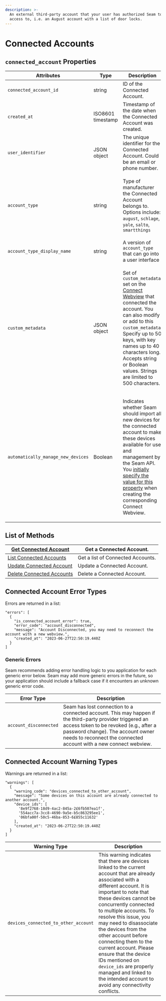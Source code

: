 ```yaml
---
description: >-
  An external third-party account that your user has authorized Seam to get
  access to, i.e. an August account with a list of door locks.
---
```


# Connected Accounts

## `connected_account` Properties

| Attributes                         | Type                        | Description                                                                                                                                                                                                                                                                                                                                                                             |
| ---------------------------------- | --------------------------- | --------------------------------------------------------------------------------------------------------------------------------------------------------------------------------------------------------------------------------------------------------------------------------------------------------------------------------------------------------------------------------------- |
| `connected_account_id`             | string                      | ID of the Connected Account.                                                                                                                                                                                                                                                                                                                                                            |
| `created_at`                       | <p>ISO8601<br>timestamp</p> | Timestamp of the date when the Connected Account was created.                                                                                                                                                                                                                                                                                                                           |
| `user_identifier`                  | JSON object                 | The unique identifier for the Connected Account. Could be an email or phone number.                                                                                                                                                                                                                                                                                                     |
| `account_type`                     | string                      | <p>Type of manufacturer the Connected Account belongs to.<br>Options include: <code>august</code>, <code>schlage</code>, <code>yale</code>, <code>salto</code>, <code>smartthings</code></p>                                                                                                                                                                                            |
| `account_type_display_name`        | string                      | A version of `account_type` that can go into a user interface                                                                                                                                                                                                                                                                                                                           |
| `custom_metadata`                  | JSON object                 | <p>Set of <code>custom_metadata</code> set on the <a href="../../core-concepts/connect-webviews/">Connect Webview</a> that connected the account. You can also modify or add to this <code>custom_metadata</code>.<br>Specify up to 50 keys, with key names up to 40 characters long. Accepts string or Boolean values. Strings are limited to 500 characters.</p>                      |
| `automatically_manage_new_devices` | Boolean                     | <p>Indicates whether Seam should import all new devices for the connected account to make these devices available for use and management by the Seam API.<br>You <a href="../../core-concepts/connect-webviews/customizing-connect-webviews.md#automatically_manage_new_devices">initially specify the value for this property</a> when creating the corresponding Connect Webview.</p> |

## List of Methods

| [Get Connected Account](get.md)                           | Get a Connected Account.          |
| --------------------------------------------------------- | --------------------------------- |
| [List Connected Accounts](list-connected-accounts.md)     | Get a list of Connected Accounts. |
| [Update Connected Account](update-a-connected-account.md) | Update a Connected Account.       |
| [Delete Connected Accounts](delete.md)                    | Delete a Connected Account.       |

## Connected Account Error Types

Errors are returned in a list:

```
"errors": [
  {
    "is_connected_account_error": true,
    "error_code": "account_disconnected",
    "message": "Account Disconnected, you may need to reconnect the account with a new webview.",
    "created_at": "2023-06-27T22:50:19.440Z
  }
]
```

### Generic Errors

Seam recommends adding error handling logic to you application for each generic error below. Seam may add more generic errors in the future, so your application should include a fallback case if it encounters an unknown generic error code.

| Error Type             | Description                                                                                                                                                                                                                                                  |
| ---------------------- | ------------------------------------------------------------------------------------------------------------------------------------------------------------------------------------------------------------------------------------------------------------ |
| `account_disconnected` | Seam has lost connection to a connected account. This may happen if the third-party provider triggered an access token to be revoked (e.g., after a password change). The account owner needs to reconnect the connected account with a new connect webview. |

## Connected Account Warning Types

Warnings are returned in a list:

```
"warnings": [
  {
    "warning_code": "devices_connected_to_other_account",
    "message": "Some devices on this account are already connected to another account.",
    "device_ids": [
      '8e9f2768-18d9-4ac2-845a-2£6fb507ea1f',
      '554acc7a-3cc8-4690-9a5e-b5c863295ee1',
      '06bfa00f-50c5-46ba-853-6£855c11632'
    ],
    "created_at": "2023-06-27T22:50:19.440Z
  }
]
```

| Warning Type                         | Description                                                                                                                                                                                                                                                                                                                                                                                                                                                                                                                        |
| ------------------------------------ | ---------------------------------------------------------------------------------------------------------------------------------------------------------------------------------------------------------------------------------------------------------------------------------------------------------------------------------------------------------------------------------------------------------------------------------------------------------------------------------------------------------------------------------- |
| `devices_connected_to_other_account` | This warning indicates that there are devices linked to the current account that are already associated with a different account. It is important to note that these devices cannot be concurrently connected to multiple accounts. To resolve this issue, you may need to disassociate the devices from the other account before connecting them to the current account. Please ensure that the device IDs mentioned on `device_ids` are properly managed and linked to the intended account to avoid any connectivity conflicts. |
